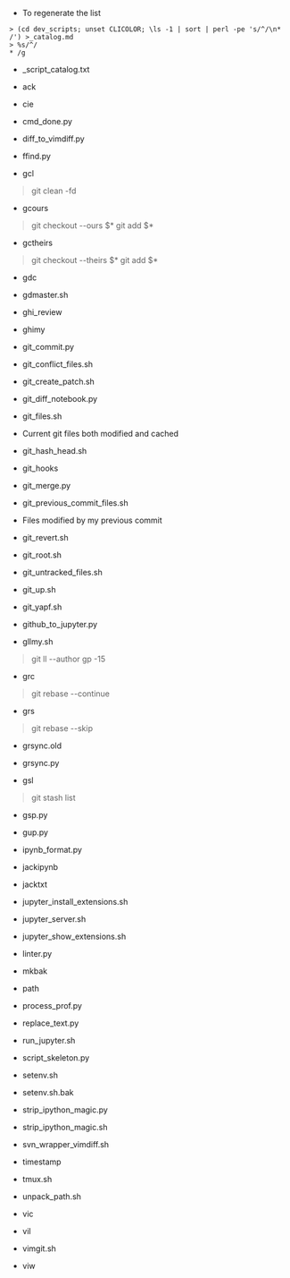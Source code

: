 - To regenerate the list
```
> (cd dev_scripts; unset CLICOLOR; \ls -1 | sort | perl -pe 's/^/\n* /') >_catalog.md
> %s/^/* /g
```

* _script_catalog.txt

* ack

* cie

* cmd_done.py

* diff_to_vimdiff.py

* ffind.py

* gcl
> git clean -fd

* gcours
> git checkout --ours $*
> git add $*

* gctheirs
> git checkout --theirs $*
> git add $*

* gdc

* gdmaster.sh

* ghi_review

* ghimy

* git_commit.py

* git_conflict_files.sh

* git_create_patch.sh

* git_diff_notebook.py

* git_files.sh
- Current git files both modified and cached

* git_hash_head.sh

* git_hooks

* git_merge.py

* git_previous_commit_files.sh
- Files modified by my previous commit

* git_revert.sh

* git_root.sh

* git_untracked_files.sh

* git_up.sh

* git_yapf.sh

* github_to_jupyter.py

* gllmy.sh
> git ll --author gp -15

* grc
> git rebase --continue

* grs
> git rebase --skip

* grsync.old

* grsync.py

* gsl
> git stash list

* gsp.py

* gup.py

* ipynb_format.py

* jackipynb

* jacktxt

* jupyter_install_extensions.sh

* jupyter_server.sh

* jupyter_show_extensions.sh

* linter.py

* mkbak

* path

* process_prof.py

* replace_text.py

* run_jupyter.sh

* script_skeleton.py

* setenv.sh

* setenv.sh.bak

* strip_ipython_magic.py

* strip_ipython_magic.sh

* svn_wrapper_vimdiff.sh

* timestamp

* tmux.sh

* unpack_path.sh

* vic

* vil

* vimgit.sh

* viw
